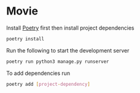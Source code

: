 # Movie

Install [Poetry](https://python-poetry.org/docs/#installing-with-the-official-installer) first 
then install project dependencies

```sh
poetry install
```

Run the following to start the development server

```sh
poetry run python3 manage.py runserver
```

To add dependencies run

```sh
poetry add [project-dependency]
```